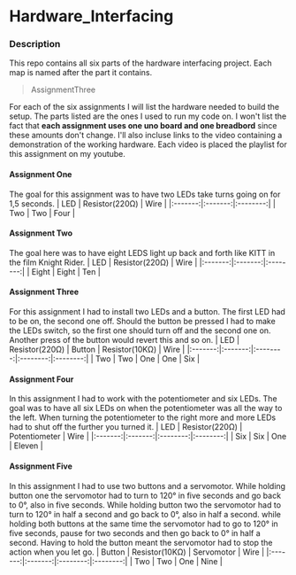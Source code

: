 # Hardware_Interfacing

### Description
This repo contains all six parts of the hardware interfacing project. Each map is named after the part it contains. 

>AssignmentThree

For each of the six assignments I will list the hardware needed to build the setup. The parts listed are the ones I used to run my code on. I won't list the fact that **each assignment uses one uno board and one breadbord** since these amounts don't change. 
I'll also incluse links to the video containing a demonstration of the working hardware. Each video is placed the playlist for this assignment on my youtube. 

#### Assignment One
The goal for this assignment was to have two LEDs take turns going on for 1,5 seconds. 
| LED | Resistor(220Ω) | Wire |
|:-------:|:-------:|:--------:|
| Two | Two | Four |

#### Assignment Two
The goal here was to have eight LEDS light up back and forth like KITT in the film Knight Rider. 
| LED | Resistor(220Ω) | Wire |
|:-------:|:-------:|:--------:|
| Eight | Eight | Ten |

#### Assignment Three
For this assignment I had to install two LEDs and a button. The first LED had to be on, the second one off. Should the button be pressed I had to make the LEDs switch, so the first one should turn off and the second one on. Another press of the button would revert this
and so on. 
| LED | Resistor(220Ω) | Button | Resistor(10KΩ) | Wire |
|:-------:|:-------:|:--------:|:--------:|:--------:|
| Two | Two | One | One | Six |

#### Assignment Four
In this assignment I had to work with the potentiometer and six LEDs. The goal was to have all six LEDs on when the potentiometer was all the way to the left. When turning the potentiometer to the right more and more LEDs had to shut off the further you turned it. 
| LED | Resistor(220Ω) | Potentiometer | Wire |
|:-------:|:-------:|:--------:|:--------:|
| Six | Six | One | Eleven |

#### Assignment Five
In this assignment I had to use two buttons and a servomotor. While holding button one the servomotor had to turn to 120° in five seconds and go back to 0°, also in five seconds. 
While holding button two the servomotor had to turn to 120° in half a second and go back to 0°, also in half a second. 
while holding both buttons at the same time the servomotor had to go to 120° in five seconds, pause for two seconds and then go back to 0° in half a second. 
Having to hold the button meant the servomotor had to stop the action when you let go. 
| Button | Resistor(10KΩ) | Servomotor | Wire |
|:-------:|:-------:|:--------:|:--------:|
| Two | Two | One | Nine |
